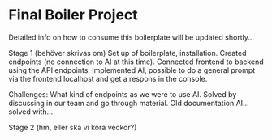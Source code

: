 # Final Boiler Project

Detailed info on how to consume this boilerplate will be updated shortly...

Stage 1 (behöver skrivas om)
Set up of boilerplate, installation. Created endpoints (no connection to AI at this time). Connected frontend to backend using the API endpoints. Implemented AI, possible to do a general prompt via the frontend localhost and get a respons in the console.

Challenges: 
What kind of endpoints as we were to use AI. Solved by discussing in our team and go through material.
Old documentation AI... solved with...

Stage 2 (hm, eller ska vi köra veckor?)
